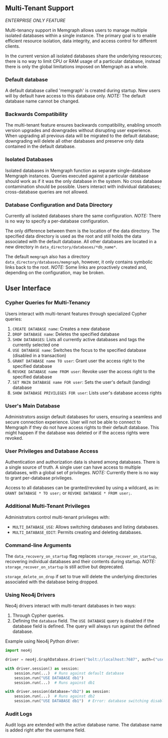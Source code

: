 ## Multi-Tenant Support
*ENTERPRISE ONLY FEATURE*

Multi-tenancy support in Memgraph allows users to manage multiple isolated databases within a single instance. The primary goal is to enable efficient resource isolation, data integrity, and access control for different clients.

In the current version all isolated databases share the underlying resources; there is no way to limit CPU or RAM usage of a particular database, instead there is only the global limitations imposed on Memgraph as a whole.

### Default database
A default database called 'memgraph' is created during startup. New users will by default have access to this database only.
*NOTE:* The default database name cannot be changed.

### Backwards Compatibility
The multi-tenant feature ensures backwards compatibility, enabling smooth version upgrades and downgrades without disrupting user experience. When upgrading all previous data will be migrated to the default database; downgrading will delete all other databases and preserve only data contained in the default database.

### Isolated Databases
Isolated databases in Memgraph function as separate single-database Memgraph instances. Queries executed against a particular database should work as if it was the only database in the system. No cross database contamination should be possible.
Users interact with individual databases; cross-database queries are not allowed.

### Database Configuration and Data Directory
Currently all isolated databases share the same configuration.
*NOTE:* There is no way to specify a per-database configuration.

The only difference between them is the location of the data directory. The specified data directory is used as the root and still holds the data associated with the default database. All other databases are located in a new directory in `data_directory/databases/*db_name*`.

The default `memgraph` also has a directory `data_directory/databases/memgraph`, however, it only contains symbolic links back to the root.
*NOTE:* Some links are proactively created and, depending on the configuration, may be broken.

## User Interface

### Cypher Queries for Multi-Tenancy
Users interact with multi-tenant features through specialized Cypher queries:
1. `CREATE DATABASE name`: Creates a new database
2. `DROP DATABASE name`: Deletes the specified database
3. `SHOW DATABASES`: Lists all currently active databases and tags the currently selected one
4. `USE DATABASE name`: Switches the focus to the specified database (disabled in a transaction)
5. `GRANT DATABASE name TO user`: Grant user the access right to the specified database
6. `REVOKE DATABASE name FROM user`: Revoke user the access right to the specified database
7. `SET MAIN DATABASE name FOR user`: Sets the user's default (landing) database
8. `SHOW DATABASE PRIVILEGES FOR user`: Lists user's database access rights

### User's Main Database
Administrators assign default databases for users, ensuring a seamless and secure connection experience.
User will not be able to connect to Memgraph if they do not have access rights to their default database. This might happen if the database was deleted or if the access rights were revoked.

### User Privileges and Database Access
Authentication and authorization data is shared among databases. There is a single source of truth.
A single user can have access to multiple databases, with a global set of privileges.
*NOTE:* Currently there is no way to grant per-database privileges.

Access to all databases can be granted/revoked by using a wildcard, as in:
`GRANT DATABASE * TO user;` or `REVOKE DATABASE * FROM user;`.

### Additional Multi-Tenant Privileges
Administrators control multi-tenant privileges with:
- `MULTI_DATABASE_USE`: Allows switching databases and listing databases.
- `MULTI_DATABASE_EDIT`: Permits creating and deleting databases.

### Command-line Arguments
The `data_recovery_on_startup` flag replaces `storage_recover_on_startup`, recovering individual databases and their contents during startup.
*NOTE:* `storage_recover_on_startup` is still active but deprecated.

`storage_delete_on_drop` if set to true will delete the underlying directories associated with the database being dropped.

### Using Neo4j Drivers
Neo4j drivers interact with multi-tenant databases in two ways:
1. Through Cypher queries.
2. Defining the `database` field. The `USE DATABASE` query is disabled if the database field is defined. The query will always run against the defined database.

Example using Neo4j Python driver:
```python
import neo4j

driver = neo4j.GraphDatabase.driver("bolt://localhost:7687", auth=("user", "pass"))

with driver.session() as session:
    session.run(...)  # Runs against default database
    session.run("USE DATABASE db1")
    session.run(...)  # Runs against db1

with driver.session(database="db2") as session:
    session.run(...)  # Runs against db2
    session.run("USE DATABASE db1")  # Error: database switching disabled
```

### Audit Logs
Audit logs are extended with the active database name. The database name is added right after the username field.
